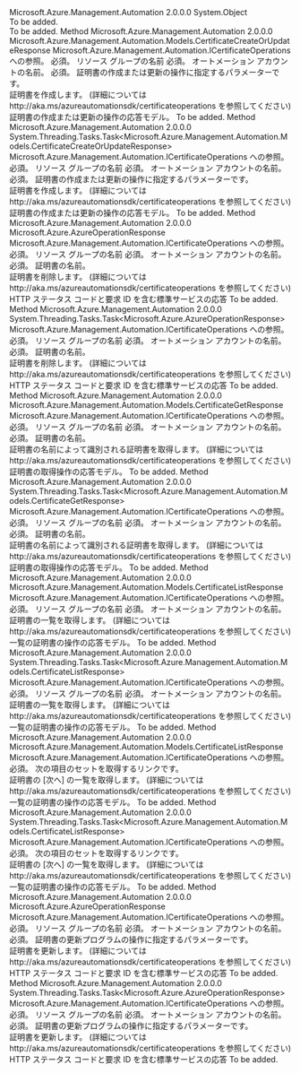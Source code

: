 <Type Name="CertificateOperationsExtensions" FullName="Microsoft.Azure.Management.Automation.CertificateOperationsExtensions">
  <TypeSignature Language="C#" Value="public static class CertificateOperationsExtensions" />
  <TypeSignature Language="ILAsm" Value=".class public auto ansi abstract sealed beforefieldinit CertificateOperationsExtensions extends System.Object" />
  <TypeSignature Language="DocId" Value="T:Microsoft.Azure.Management.Automation.CertificateOperationsExtensions" />
  <TypeSignature Language="VB.NET" Value="Public Module CertificateOperationsExtensions" />
  <TypeSignature Language="F#" Value="type CertificateOperationsExtensions = class" />
  <AssemblyInfo>
    <AssemblyName>Microsoft.Azure.Management.Automation</AssemblyName>
    <AssemblyVersion>2.0.0.0</AssemblyVersion>
  </AssemblyInfo>
  <Base>
    <BaseTypeName>System.Object</BaseTypeName>
  </Base>
  <Interfaces />
  <Docs>
    <summary>To be added.</summary>
    <remarks>To be added.</remarks>
  </Docs>
  <Members>
    <Member MemberName="CreateOrUpdate">
      <MemberSignature Language="C#" Value="public static Microsoft.Azure.Management.Automation.Models.CertificateCreateOrUpdateResponse CreateOrUpdate (this Microsoft.Azure.Management.Automation.ICertificateOperations operations, string resourceGroupName, string automationAccount, Microsoft.Azure.Management.Automation.Models.CertificateCreateOrUpdateParameters parameters);" />
      <MemberSignature Language="ILAsm" Value=".method public static hidebysig class Microsoft.Azure.Management.Automation.Models.CertificateCreateOrUpdateResponse CreateOrUpdate(class Microsoft.Azure.Management.Automation.ICertificateOperations operations, string resourceGroupName, string automationAccount, class Microsoft.Azure.Management.Automation.Models.CertificateCreateOrUpdateParameters parameters) cil managed" />
      <MemberSignature Language="DocId" Value="M:Microsoft.Azure.Management.Automation.CertificateOperationsExtensions.CreateOrUpdate(Microsoft.Azure.Management.Automation.ICertificateOperations,System.String,System.String,Microsoft.Azure.Management.Automation.Models.CertificateCreateOrUpdateParameters)" />
      <MemberSignature Language="VB.NET" Value="&lt;Extension()&gt;&#xA;Public Function CreateOrUpdate (operations As ICertificateOperations, resourceGroupName As String, automationAccount As String, parameters As CertificateCreateOrUpdateParameters) As CertificateCreateOrUpdateResponse" />
      <MemberSignature Language="F#" Value="static member CreateOrUpdate : Microsoft.Azure.Management.Automation.ICertificateOperations * string * string * Microsoft.Azure.Management.Automation.Models.CertificateCreateOrUpdateParameters -&gt; Microsoft.Azure.Management.Automation.Models.CertificateCreateOrUpdateResponse" Usage="Microsoft.Azure.Management.Automation.CertificateOperationsExtensions.CreateOrUpdate (operations, resourceGroupName, automationAccount, parameters)" />
      <MemberType>Method</MemberType>
      <AssemblyInfo>
        <AssemblyName>Microsoft.Azure.Management.Automation</AssemblyName>
        <AssemblyVersion>2.0.0.0</AssemblyVersion>
      </AssemblyInfo>
      <ReturnValue>
        <ReturnType>Microsoft.Azure.Management.Automation.Models.CertificateCreateOrUpdateResponse</ReturnType>
      </ReturnValue>
      <Parameters>
        <Parameter Name="operations" Type="Microsoft.Azure.Management.Automation.ICertificateOperations" RefType="this" />
        <Parameter Name="resourceGroupName" Type="System.String" />
        <Parameter Name="automationAccount" Type="System.String" />
        <Parameter Name="parameters" Type="Microsoft.Azure.Management.Automation.Models.CertificateCreateOrUpdateParameters" />
      </Parameters>
      <Docs>
        <param name="operations">
            Microsoft.Azure.Management.Automation.ICertificateOperations への参照。
            </param>
        <param name="resourceGroupName">
            必須。 リソース グループの名前
            </param>
        <param name="automationAccount">
            必須。 オートメーション アカウントの名前。
            </param>
        <param name="parameters">
            必須。 証明書の作成または更新の操作に指定するパラメーターです。
            </param>
        <summary>
            証明書を作成します。  (詳細については http://aka.ms/azureautomationsdk/certificateoperations を参照してください)
            </summary>
        <returns>
            証明書の作成または更新の操作の応答モデル。
            </returns>
        <remarks>To be added.</remarks>
      </Docs>
    </Member>
    <Member MemberName="CreateOrUpdateAsync">
      <MemberSignature Language="C#" Value="public static System.Threading.Tasks.Task&lt;Microsoft.Azure.Management.Automation.Models.CertificateCreateOrUpdateResponse&gt; CreateOrUpdateAsync (this Microsoft.Azure.Management.Automation.ICertificateOperations operations, string resourceGroupName, string automationAccount, Microsoft.Azure.Management.Automation.Models.CertificateCreateOrUpdateParameters parameters);" />
      <MemberSignature Language="ILAsm" Value=".method public static hidebysig class System.Threading.Tasks.Task`1&lt;class Microsoft.Azure.Management.Automation.Models.CertificateCreateOrUpdateResponse&gt; CreateOrUpdateAsync(class Microsoft.Azure.Management.Automation.ICertificateOperations operations, string resourceGroupName, string automationAccount, class Microsoft.Azure.Management.Automation.Models.CertificateCreateOrUpdateParameters parameters) cil managed" />
      <MemberSignature Language="DocId" Value="M:Microsoft.Azure.Management.Automation.CertificateOperationsExtensions.CreateOrUpdateAsync(Microsoft.Azure.Management.Automation.ICertificateOperations,System.String,System.String,Microsoft.Azure.Management.Automation.Models.CertificateCreateOrUpdateParameters)" />
      <MemberSignature Language="VB.NET" Value="&lt;Extension()&gt;&#xA;Public Function CreateOrUpdateAsync (operations As ICertificateOperations, resourceGroupName As String, automationAccount As String, parameters As CertificateCreateOrUpdateParameters) As Task(Of CertificateCreateOrUpdateResponse)" />
      <MemberSignature Language="F#" Value="static member CreateOrUpdateAsync : Microsoft.Azure.Management.Automation.ICertificateOperations * string * string * Microsoft.Azure.Management.Automation.Models.CertificateCreateOrUpdateParameters -&gt; System.Threading.Tasks.Task&lt;Microsoft.Azure.Management.Automation.Models.CertificateCreateOrUpdateResponse&gt;" Usage="Microsoft.Azure.Management.Automation.CertificateOperationsExtensions.CreateOrUpdateAsync (operations, resourceGroupName, automationAccount, parameters)" />
      <MemberType>Method</MemberType>
      <AssemblyInfo>
        <AssemblyName>Microsoft.Azure.Management.Automation</AssemblyName>
        <AssemblyVersion>2.0.0.0</AssemblyVersion>
      </AssemblyInfo>
      <ReturnValue>
        <ReturnType>System.Threading.Tasks.Task&lt;Microsoft.Azure.Management.Automation.Models.CertificateCreateOrUpdateResponse&gt;</ReturnType>
      </ReturnValue>
      <Parameters>
        <Parameter Name="operations" Type="Microsoft.Azure.Management.Automation.ICertificateOperations" RefType="this" />
        <Parameter Name="resourceGroupName" Type="System.String" />
        <Parameter Name="automationAccount" Type="System.String" />
        <Parameter Name="parameters" Type="Microsoft.Azure.Management.Automation.Models.CertificateCreateOrUpdateParameters" />
      </Parameters>
      <Docs>
        <param name="operations">
            Microsoft.Azure.Management.Automation.ICertificateOperations への参照。
            </param>
        <param name="resourceGroupName">
            必須。 リソース グループの名前
            </param>
        <param name="automationAccount">
            必須。 オートメーション アカウントの名前。
            </param>
        <param name="parameters">
            必須。 証明書の作成または更新の操作に指定するパラメーターです。
            </param>
        <summary>
            証明書を作成します。  (詳細については http://aka.ms/azureautomationsdk/certificateoperations を参照してください)
            </summary>
        <returns>
            証明書の作成または更新の操作の応答モデル。
            </returns>
        <remarks>To be added.</remarks>
      </Docs>
    </Member>
    <Member MemberName="Delete">
      <MemberSignature Language="C#" Value="public static Microsoft.Azure.AzureOperationResponse Delete (this Microsoft.Azure.Management.Automation.ICertificateOperations operations, string resourceGroupName, string automationAccount, string certificateName);" />
      <MemberSignature Language="ILAsm" Value=".method public static hidebysig class Microsoft.Azure.AzureOperationResponse Delete(class Microsoft.Azure.Management.Automation.ICertificateOperations operations, string resourceGroupName, string automationAccount, string certificateName) cil managed" />
      <MemberSignature Language="DocId" Value="M:Microsoft.Azure.Management.Automation.CertificateOperationsExtensions.Delete(Microsoft.Azure.Management.Automation.ICertificateOperations,System.String,System.String,System.String)" />
      <MemberSignature Language="VB.NET" Value="&lt;Extension()&gt;&#xA;Public Function Delete (operations As ICertificateOperations, resourceGroupName As String, automationAccount As String, certificateName As String) As AzureOperationResponse" />
      <MemberSignature Language="F#" Value="static member Delete : Microsoft.Azure.Management.Automation.ICertificateOperations * string * string * string -&gt; Microsoft.Azure.AzureOperationResponse" Usage="Microsoft.Azure.Management.Automation.CertificateOperationsExtensions.Delete (operations, resourceGroupName, automationAccount, certificateName)" />
      <MemberType>Method</MemberType>
      <AssemblyInfo>
        <AssemblyName>Microsoft.Azure.Management.Automation</AssemblyName>
        <AssemblyVersion>2.0.0.0</AssemblyVersion>
      </AssemblyInfo>
      <ReturnValue>
        <ReturnType>Microsoft.Azure.AzureOperationResponse</ReturnType>
      </ReturnValue>
      <Parameters>
        <Parameter Name="operations" Type="Microsoft.Azure.Management.Automation.ICertificateOperations" RefType="this" />
        <Parameter Name="resourceGroupName" Type="System.String" />
        <Parameter Name="automationAccount" Type="System.String" />
        <Parameter Name="certificateName" Type="System.String" />
      </Parameters>
      <Docs>
        <param name="operations">
            Microsoft.Azure.Management.Automation.ICertificateOperations への参照。
            </param>
        <param name="resourceGroupName">
            必須。 リソース グループの名前
            </param>
        <param name="automationAccount">
            必須。 オートメーション アカウントの名前。
            </param>
        <param name="certificateName">
            必須。 証明書の名前。
            </param>
        <summary>
            証明書を削除します。  (詳細については http://aka.ms/azureautomationsdk/certificateoperations を参照してください)
            </summary>
        <returns>
            HTTP ステータス コードと要求 ID を含む標準サービスの応答
            </returns>
        <remarks>To be added.</remarks>
      </Docs>
    </Member>
    <Member MemberName="DeleteAsync">
      <MemberSignature Language="C#" Value="public static System.Threading.Tasks.Task&lt;Microsoft.Azure.AzureOperationResponse&gt; DeleteAsync (this Microsoft.Azure.Management.Automation.ICertificateOperations operations, string resourceGroupName, string automationAccount, string certificateName);" />
      <MemberSignature Language="ILAsm" Value=".method public static hidebysig class System.Threading.Tasks.Task`1&lt;class Microsoft.Azure.AzureOperationResponse&gt; DeleteAsync(class Microsoft.Azure.Management.Automation.ICertificateOperations operations, string resourceGroupName, string automationAccount, string certificateName) cil managed" />
      <MemberSignature Language="DocId" Value="M:Microsoft.Azure.Management.Automation.CertificateOperationsExtensions.DeleteAsync(Microsoft.Azure.Management.Automation.ICertificateOperations,System.String,System.String,System.String)" />
      <MemberSignature Language="VB.NET" Value="&lt;Extension()&gt;&#xA;Public Function DeleteAsync (operations As ICertificateOperations, resourceGroupName As String, automationAccount As String, certificateName As String) As Task(Of AzureOperationResponse)" />
      <MemberSignature Language="F#" Value="static member DeleteAsync : Microsoft.Azure.Management.Automation.ICertificateOperations * string * string * string -&gt; System.Threading.Tasks.Task&lt;Microsoft.Azure.AzureOperationResponse&gt;" Usage="Microsoft.Azure.Management.Automation.CertificateOperationsExtensions.DeleteAsync (operations, resourceGroupName, automationAccount, certificateName)" />
      <MemberType>Method</MemberType>
      <AssemblyInfo>
        <AssemblyName>Microsoft.Azure.Management.Automation</AssemblyName>
        <AssemblyVersion>2.0.0.0</AssemblyVersion>
      </AssemblyInfo>
      <ReturnValue>
        <ReturnType>System.Threading.Tasks.Task&lt;Microsoft.Azure.AzureOperationResponse&gt;</ReturnType>
      </ReturnValue>
      <Parameters>
        <Parameter Name="operations" Type="Microsoft.Azure.Management.Automation.ICertificateOperations" RefType="this" />
        <Parameter Name="resourceGroupName" Type="System.String" />
        <Parameter Name="automationAccount" Type="System.String" />
        <Parameter Name="certificateName" Type="System.String" />
      </Parameters>
      <Docs>
        <param name="operations">
            Microsoft.Azure.Management.Automation.ICertificateOperations への参照。
            </param>
        <param name="resourceGroupName">
            必須。 リソース グループの名前
            </param>
        <param name="automationAccount">
            必須。 オートメーション アカウントの名前。
            </param>
        <param name="certificateName">
            必須。 証明書の名前。
            </param>
        <summary>
            証明書を削除します。  (詳細については http://aka.ms/azureautomationsdk/certificateoperations を参照してください)
            </summary>
        <returns>
            HTTP ステータス コードと要求 ID を含む標準サービスの応答
            </returns>
        <remarks>To be added.</remarks>
      </Docs>
    </Member>
    <Member MemberName="Get">
      <MemberSignature Language="C#" Value="public static Microsoft.Azure.Management.Automation.Models.CertificateGetResponse Get (this Microsoft.Azure.Management.Automation.ICertificateOperations operations, string resourceGroupName, string automationAccount, string certificateName);" />
      <MemberSignature Language="ILAsm" Value=".method public static hidebysig class Microsoft.Azure.Management.Automation.Models.CertificateGetResponse Get(class Microsoft.Azure.Management.Automation.ICertificateOperations operations, string resourceGroupName, string automationAccount, string certificateName) cil managed" />
      <MemberSignature Language="DocId" Value="M:Microsoft.Azure.Management.Automation.CertificateOperationsExtensions.Get(Microsoft.Azure.Management.Automation.ICertificateOperations,System.String,System.String,System.String)" />
      <MemberSignature Language="VB.NET" Value="&lt;Extension()&gt;&#xA;Public Function Get (operations As ICertificateOperations, resourceGroupName As String, automationAccount As String, certificateName As String) As CertificateGetResponse" />
      <MemberSignature Language="F#" Value="static member Get : Microsoft.Azure.Management.Automation.ICertificateOperations * string * string * string -&gt; Microsoft.Azure.Management.Automation.Models.CertificateGetResponse" Usage="Microsoft.Azure.Management.Automation.CertificateOperationsExtensions.Get (operations, resourceGroupName, automationAccount, certificateName)" />
      <MemberType>Method</MemberType>
      <AssemblyInfo>
        <AssemblyName>Microsoft.Azure.Management.Automation</AssemblyName>
        <AssemblyVersion>2.0.0.0</AssemblyVersion>
      </AssemblyInfo>
      <ReturnValue>
        <ReturnType>Microsoft.Azure.Management.Automation.Models.CertificateGetResponse</ReturnType>
      </ReturnValue>
      <Parameters>
        <Parameter Name="operations" Type="Microsoft.Azure.Management.Automation.ICertificateOperations" RefType="this" />
        <Parameter Name="resourceGroupName" Type="System.String" />
        <Parameter Name="automationAccount" Type="System.String" />
        <Parameter Name="certificateName" Type="System.String" />
      </Parameters>
      <Docs>
        <param name="operations">
            Microsoft.Azure.Management.Automation.ICertificateOperations への参照。
            </param>
        <param name="resourceGroupName">
            必須。 リソース グループの名前
            </param>
        <param name="automationAccount">
            必須。 オートメーション アカウントの名前。
            </param>
        <param name="certificateName">
            必須。 証明書の名前。
            </param>
        <summary>
            証明書の名前によって識別される証明書を取得します。  (詳細については http://aka.ms/azureautomationsdk/certificateoperations を参照してください)
            </summary>
        <returns>
            証明書の取得操作の応答モデル。
            </returns>
        <remarks>To be added.</remarks>
      </Docs>
    </Member>
    <Member MemberName="GetAsync">
      <MemberSignature Language="C#" Value="public static System.Threading.Tasks.Task&lt;Microsoft.Azure.Management.Automation.Models.CertificateGetResponse&gt; GetAsync (this Microsoft.Azure.Management.Automation.ICertificateOperations operations, string resourceGroupName, string automationAccount, string certificateName);" />
      <MemberSignature Language="ILAsm" Value=".method public static hidebysig class System.Threading.Tasks.Task`1&lt;class Microsoft.Azure.Management.Automation.Models.CertificateGetResponse&gt; GetAsync(class Microsoft.Azure.Management.Automation.ICertificateOperations operations, string resourceGroupName, string automationAccount, string certificateName) cil managed" />
      <MemberSignature Language="DocId" Value="M:Microsoft.Azure.Management.Automation.CertificateOperationsExtensions.GetAsync(Microsoft.Azure.Management.Automation.ICertificateOperations,System.String,System.String,System.String)" />
      <MemberSignature Language="VB.NET" Value="&lt;Extension()&gt;&#xA;Public Function GetAsync (operations As ICertificateOperations, resourceGroupName As String, automationAccount As String, certificateName As String) As Task(Of CertificateGetResponse)" />
      <MemberSignature Language="F#" Value="static member GetAsync : Microsoft.Azure.Management.Automation.ICertificateOperations * string * string * string -&gt; System.Threading.Tasks.Task&lt;Microsoft.Azure.Management.Automation.Models.CertificateGetResponse&gt;" Usage="Microsoft.Azure.Management.Automation.CertificateOperationsExtensions.GetAsync (operations, resourceGroupName, automationAccount, certificateName)" />
      <MemberType>Method</MemberType>
      <AssemblyInfo>
        <AssemblyName>Microsoft.Azure.Management.Automation</AssemblyName>
        <AssemblyVersion>2.0.0.0</AssemblyVersion>
      </AssemblyInfo>
      <ReturnValue>
        <ReturnType>System.Threading.Tasks.Task&lt;Microsoft.Azure.Management.Automation.Models.CertificateGetResponse&gt;</ReturnType>
      </ReturnValue>
      <Parameters>
        <Parameter Name="operations" Type="Microsoft.Azure.Management.Automation.ICertificateOperations" RefType="this" />
        <Parameter Name="resourceGroupName" Type="System.String" />
        <Parameter Name="automationAccount" Type="System.String" />
        <Parameter Name="certificateName" Type="System.String" />
      </Parameters>
      <Docs>
        <param name="operations">
            Microsoft.Azure.Management.Automation.ICertificateOperations への参照。
            </param>
        <param name="resourceGroupName">
            必須。 リソース グループの名前
            </param>
        <param name="automationAccount">
            必須。 オートメーション アカウントの名前。
            </param>
        <param name="certificateName">
            必須。 証明書の名前。
            </param>
        <summary>
            証明書の名前によって識別される証明書を取得します。  (詳細については http://aka.ms/azureautomationsdk/certificateoperations を参照してください)
            </summary>
        <returns>
            証明書の取得操作の応答モデル。
            </returns>
        <remarks>To be added.</remarks>
      </Docs>
    </Member>
    <Member MemberName="List">
      <MemberSignature Language="C#" Value="public static Microsoft.Azure.Management.Automation.Models.CertificateListResponse List (this Microsoft.Azure.Management.Automation.ICertificateOperations operations, string resourceGroupName, string automationAccount);" />
      <MemberSignature Language="ILAsm" Value=".method public static hidebysig class Microsoft.Azure.Management.Automation.Models.CertificateListResponse List(class Microsoft.Azure.Management.Automation.ICertificateOperations operations, string resourceGroupName, string automationAccount) cil managed" />
      <MemberSignature Language="DocId" Value="M:Microsoft.Azure.Management.Automation.CertificateOperationsExtensions.List(Microsoft.Azure.Management.Automation.ICertificateOperations,System.String,System.String)" />
      <MemberSignature Language="VB.NET" Value="&lt;Extension()&gt;&#xA;Public Function List (operations As ICertificateOperations, resourceGroupName As String, automationAccount As String) As CertificateListResponse" />
      <MemberSignature Language="F#" Value="static member List : Microsoft.Azure.Management.Automation.ICertificateOperations * string * string -&gt; Microsoft.Azure.Management.Automation.Models.CertificateListResponse" Usage="Microsoft.Azure.Management.Automation.CertificateOperationsExtensions.List (operations, resourceGroupName, automationAccount)" />
      <MemberType>Method</MemberType>
      <AssemblyInfo>
        <AssemblyName>Microsoft.Azure.Management.Automation</AssemblyName>
        <AssemblyVersion>2.0.0.0</AssemblyVersion>
      </AssemblyInfo>
      <ReturnValue>
        <ReturnType>Microsoft.Azure.Management.Automation.Models.CertificateListResponse</ReturnType>
      </ReturnValue>
      <Parameters>
        <Parameter Name="operations" Type="Microsoft.Azure.Management.Automation.ICertificateOperations" RefType="this" />
        <Parameter Name="resourceGroupName" Type="System.String" />
        <Parameter Name="automationAccount" Type="System.String" />
      </Parameters>
      <Docs>
        <param name="operations">
            Microsoft.Azure.Management.Automation.ICertificateOperations への参照。
            </param>
        <param name="resourceGroupName">
            必須。 リソース グループの名前
            </param>
        <param name="automationAccount">
            必須。 オートメーション アカウントの名前。
            </param>
        <summary>
            証明書の一覧を取得します。  (詳細については http://aka.ms/azureautomationsdk/certificateoperations を参照してください)
            </summary>
        <returns>
            一覧の証明書の操作の応答モデル。
            </returns>
        <remarks>To be added.</remarks>
      </Docs>
    </Member>
    <Member MemberName="ListAsync">
      <MemberSignature Language="C#" Value="public static System.Threading.Tasks.Task&lt;Microsoft.Azure.Management.Automation.Models.CertificateListResponse&gt; ListAsync (this Microsoft.Azure.Management.Automation.ICertificateOperations operations, string resourceGroupName, string automationAccount);" />
      <MemberSignature Language="ILAsm" Value=".method public static hidebysig class System.Threading.Tasks.Task`1&lt;class Microsoft.Azure.Management.Automation.Models.CertificateListResponse&gt; ListAsync(class Microsoft.Azure.Management.Automation.ICertificateOperations operations, string resourceGroupName, string automationAccount) cil managed" />
      <MemberSignature Language="DocId" Value="M:Microsoft.Azure.Management.Automation.CertificateOperationsExtensions.ListAsync(Microsoft.Azure.Management.Automation.ICertificateOperations,System.String,System.String)" />
      <MemberSignature Language="VB.NET" Value="&lt;Extension()&gt;&#xA;Public Function ListAsync (operations As ICertificateOperations, resourceGroupName As String, automationAccount As String) As Task(Of CertificateListResponse)" />
      <MemberSignature Language="F#" Value="static member ListAsync : Microsoft.Azure.Management.Automation.ICertificateOperations * string * string -&gt; System.Threading.Tasks.Task&lt;Microsoft.Azure.Management.Automation.Models.CertificateListResponse&gt;" Usage="Microsoft.Azure.Management.Automation.CertificateOperationsExtensions.ListAsync (operations, resourceGroupName, automationAccount)" />
      <MemberType>Method</MemberType>
      <AssemblyInfo>
        <AssemblyName>Microsoft.Azure.Management.Automation</AssemblyName>
        <AssemblyVersion>2.0.0.0</AssemblyVersion>
      </AssemblyInfo>
      <ReturnValue>
        <ReturnType>System.Threading.Tasks.Task&lt;Microsoft.Azure.Management.Automation.Models.CertificateListResponse&gt;</ReturnType>
      </ReturnValue>
      <Parameters>
        <Parameter Name="operations" Type="Microsoft.Azure.Management.Automation.ICertificateOperations" RefType="this" />
        <Parameter Name="resourceGroupName" Type="System.String" />
        <Parameter Name="automationAccount" Type="System.String" />
      </Parameters>
      <Docs>
        <param name="operations">
            Microsoft.Azure.Management.Automation.ICertificateOperations への参照。
            </param>
        <param name="resourceGroupName">
            必須。 リソース グループの名前
            </param>
        <param name="automationAccount">
            必須。 オートメーション アカウントの名前。
            </param>
        <summary>
            証明書の一覧を取得します。  (詳細については http://aka.ms/azureautomationsdk/certificateoperations を参照してください)
            </summary>
        <returns>
            一覧の証明書の操作の応答モデル。
            </returns>
        <remarks>To be added.</remarks>
      </Docs>
    </Member>
    <Member MemberName="ListNext">
      <MemberSignature Language="C#" Value="public static Microsoft.Azure.Management.Automation.Models.CertificateListResponse ListNext (this Microsoft.Azure.Management.Automation.ICertificateOperations operations, string nextLink);" />
      <MemberSignature Language="ILAsm" Value=".method public static hidebysig class Microsoft.Azure.Management.Automation.Models.CertificateListResponse ListNext(class Microsoft.Azure.Management.Automation.ICertificateOperations operations, string nextLink) cil managed" />
      <MemberSignature Language="DocId" Value="M:Microsoft.Azure.Management.Automation.CertificateOperationsExtensions.ListNext(Microsoft.Azure.Management.Automation.ICertificateOperations,System.String)" />
      <MemberSignature Language="VB.NET" Value="&lt;Extension()&gt;&#xA;Public Function ListNext (operations As ICertificateOperations, nextLink As String) As CertificateListResponse" />
      <MemberSignature Language="F#" Value="static member ListNext : Microsoft.Azure.Management.Automation.ICertificateOperations * string -&gt; Microsoft.Azure.Management.Automation.Models.CertificateListResponse" Usage="Microsoft.Azure.Management.Automation.CertificateOperationsExtensions.ListNext (operations, nextLink)" />
      <MemberType>Method</MemberType>
      <AssemblyInfo>
        <AssemblyName>Microsoft.Azure.Management.Automation</AssemblyName>
        <AssemblyVersion>2.0.0.0</AssemblyVersion>
      </AssemblyInfo>
      <ReturnValue>
        <ReturnType>Microsoft.Azure.Management.Automation.Models.CertificateListResponse</ReturnType>
      </ReturnValue>
      <Parameters>
        <Parameter Name="operations" Type="Microsoft.Azure.Management.Automation.ICertificateOperations" RefType="this" />
        <Parameter Name="nextLink" Type="System.String" />
      </Parameters>
      <Docs>
        <param name="operations">
            Microsoft.Azure.Management.Automation.ICertificateOperations への参照。
            </param>
        <param name="nextLink">
            必須。 次の項目のセットを取得するリンクです。
            </param>
        <summary>
            証明書の [次へ] の一覧を取得します。  (詳細については http://aka.ms/azureautomationsdk/certificateoperations を参照してください)
            </summary>
        <returns>
            一覧の証明書の操作の応答モデル。
            </returns>
        <remarks>To be added.</remarks>
      </Docs>
    </Member>
    <Member MemberName="ListNextAsync">
      <MemberSignature Language="C#" Value="public static System.Threading.Tasks.Task&lt;Microsoft.Azure.Management.Automation.Models.CertificateListResponse&gt; ListNextAsync (this Microsoft.Azure.Management.Automation.ICertificateOperations operations, string nextLink);" />
      <MemberSignature Language="ILAsm" Value=".method public static hidebysig class System.Threading.Tasks.Task`1&lt;class Microsoft.Azure.Management.Automation.Models.CertificateListResponse&gt; ListNextAsync(class Microsoft.Azure.Management.Automation.ICertificateOperations operations, string nextLink) cil managed" />
      <MemberSignature Language="DocId" Value="M:Microsoft.Azure.Management.Automation.CertificateOperationsExtensions.ListNextAsync(Microsoft.Azure.Management.Automation.ICertificateOperations,System.String)" />
      <MemberSignature Language="VB.NET" Value="&lt;Extension()&gt;&#xA;Public Function ListNextAsync (operations As ICertificateOperations, nextLink As String) As Task(Of CertificateListResponse)" />
      <MemberSignature Language="F#" Value="static member ListNextAsync : Microsoft.Azure.Management.Automation.ICertificateOperations * string -&gt; System.Threading.Tasks.Task&lt;Microsoft.Azure.Management.Automation.Models.CertificateListResponse&gt;" Usage="Microsoft.Azure.Management.Automation.CertificateOperationsExtensions.ListNextAsync (operations, nextLink)" />
      <MemberType>Method</MemberType>
      <AssemblyInfo>
        <AssemblyName>Microsoft.Azure.Management.Automation</AssemblyName>
        <AssemblyVersion>2.0.0.0</AssemblyVersion>
      </AssemblyInfo>
      <ReturnValue>
        <ReturnType>System.Threading.Tasks.Task&lt;Microsoft.Azure.Management.Automation.Models.CertificateListResponse&gt;</ReturnType>
      </ReturnValue>
      <Parameters>
        <Parameter Name="operations" Type="Microsoft.Azure.Management.Automation.ICertificateOperations" RefType="this" />
        <Parameter Name="nextLink" Type="System.String" />
      </Parameters>
      <Docs>
        <param name="operations">
            Microsoft.Azure.Management.Automation.ICertificateOperations への参照。
            </param>
        <param name="nextLink">
            必須。 次の項目のセットを取得するリンクです。
            </param>
        <summary>
            証明書の [次へ] の一覧を取得します。  (詳細については http://aka.ms/azureautomationsdk/certificateoperations を参照してください)
            </summary>
        <returns>
            一覧の証明書の操作の応答モデル。
            </returns>
        <remarks>To be added.</remarks>
      </Docs>
    </Member>
    <Member MemberName="Patch">
      <MemberSignature Language="C#" Value="public static Microsoft.Azure.AzureOperationResponse Patch (this Microsoft.Azure.Management.Automation.ICertificateOperations operations, string resourceGroupName, string automationAccount, Microsoft.Azure.Management.Automation.Models.CertificatePatchParameters parameters);" />
      <MemberSignature Language="ILAsm" Value=".method public static hidebysig class Microsoft.Azure.AzureOperationResponse Patch(class Microsoft.Azure.Management.Automation.ICertificateOperations operations, string resourceGroupName, string automationAccount, class Microsoft.Azure.Management.Automation.Models.CertificatePatchParameters parameters) cil managed" />
      <MemberSignature Language="DocId" Value="M:Microsoft.Azure.Management.Automation.CertificateOperationsExtensions.Patch(Microsoft.Azure.Management.Automation.ICertificateOperations,System.String,System.String,Microsoft.Azure.Management.Automation.Models.CertificatePatchParameters)" />
      <MemberSignature Language="VB.NET" Value="&lt;Extension()&gt;&#xA;Public Function Patch (operations As ICertificateOperations, resourceGroupName As String, automationAccount As String, parameters As CertificatePatchParameters) As AzureOperationResponse" />
      <MemberSignature Language="F#" Value="static member Patch : Microsoft.Azure.Management.Automation.ICertificateOperations * string * string * Microsoft.Azure.Management.Automation.Models.CertificatePatchParameters -&gt; Microsoft.Azure.AzureOperationResponse" Usage="Microsoft.Azure.Management.Automation.CertificateOperationsExtensions.Patch (operations, resourceGroupName, automationAccount, parameters)" />
      <MemberType>Method</MemberType>
      <AssemblyInfo>
        <AssemblyName>Microsoft.Azure.Management.Automation</AssemblyName>
        <AssemblyVersion>2.0.0.0</AssemblyVersion>
      </AssemblyInfo>
      <ReturnValue>
        <ReturnType>Microsoft.Azure.AzureOperationResponse</ReturnType>
      </ReturnValue>
      <Parameters>
        <Parameter Name="operations" Type="Microsoft.Azure.Management.Automation.ICertificateOperations" RefType="this" />
        <Parameter Name="resourceGroupName" Type="System.String" />
        <Parameter Name="automationAccount" Type="System.String" />
        <Parameter Name="parameters" Type="Microsoft.Azure.Management.Automation.Models.CertificatePatchParameters" />
      </Parameters>
      <Docs>
        <param name="operations">
            Microsoft.Azure.Management.Automation.ICertificateOperations への参照。
            </param>
        <param name="resourceGroupName">
            必須。 リソース グループの名前
            </param>
        <param name="automationAccount">
            必須。 オートメーション アカウントの名前。
            </param>
        <param name="parameters">
            必須。 証明書の更新プログラムの操作に指定するパラメーターです。
            </param>
        <summary>
            証明書を更新します。  (詳細については http://aka.ms/azureautomationsdk/certificateoperations を参照してください)
            </summary>
        <returns>
            HTTP ステータス コードと要求 ID を含む標準サービスの応答
            </returns>
        <remarks>To be added.</remarks>
      </Docs>
    </Member>
    <Member MemberName="PatchAsync">
      <MemberSignature Language="C#" Value="public static System.Threading.Tasks.Task&lt;Microsoft.Azure.AzureOperationResponse&gt; PatchAsync (this Microsoft.Azure.Management.Automation.ICertificateOperations operations, string resourceGroupName, string automationAccount, Microsoft.Azure.Management.Automation.Models.CertificatePatchParameters parameters);" />
      <MemberSignature Language="ILAsm" Value=".method public static hidebysig class System.Threading.Tasks.Task`1&lt;class Microsoft.Azure.AzureOperationResponse&gt; PatchAsync(class Microsoft.Azure.Management.Automation.ICertificateOperations operations, string resourceGroupName, string automationAccount, class Microsoft.Azure.Management.Automation.Models.CertificatePatchParameters parameters) cil managed" />
      <MemberSignature Language="DocId" Value="M:Microsoft.Azure.Management.Automation.CertificateOperationsExtensions.PatchAsync(Microsoft.Azure.Management.Automation.ICertificateOperations,System.String,System.String,Microsoft.Azure.Management.Automation.Models.CertificatePatchParameters)" />
      <MemberSignature Language="VB.NET" Value="&lt;Extension()&gt;&#xA;Public Function PatchAsync (operations As ICertificateOperations, resourceGroupName As String, automationAccount As String, parameters As CertificatePatchParameters) As Task(Of AzureOperationResponse)" />
      <MemberSignature Language="F#" Value="static member PatchAsync : Microsoft.Azure.Management.Automation.ICertificateOperations * string * string * Microsoft.Azure.Management.Automation.Models.CertificatePatchParameters -&gt; System.Threading.Tasks.Task&lt;Microsoft.Azure.AzureOperationResponse&gt;" Usage="Microsoft.Azure.Management.Automation.CertificateOperationsExtensions.PatchAsync (operations, resourceGroupName, automationAccount, parameters)" />
      <MemberType>Method</MemberType>
      <AssemblyInfo>
        <AssemblyName>Microsoft.Azure.Management.Automation</AssemblyName>
        <AssemblyVersion>2.0.0.0</AssemblyVersion>
      </AssemblyInfo>
      <ReturnValue>
        <ReturnType>System.Threading.Tasks.Task&lt;Microsoft.Azure.AzureOperationResponse&gt;</ReturnType>
      </ReturnValue>
      <Parameters>
        <Parameter Name="operations" Type="Microsoft.Azure.Management.Automation.ICertificateOperations" RefType="this" />
        <Parameter Name="resourceGroupName" Type="System.String" />
        <Parameter Name="automationAccount" Type="System.String" />
        <Parameter Name="parameters" Type="Microsoft.Azure.Management.Automation.Models.CertificatePatchParameters" />
      </Parameters>
      <Docs>
        <param name="operations">
            Microsoft.Azure.Management.Automation.ICertificateOperations への参照。
            </param>
        <param name="resourceGroupName">
            必須。 リソース グループの名前
            </param>
        <param name="automationAccount">
            必須。 オートメーション アカウントの名前。
            </param>
        <param name="parameters">
            必須。 証明書の更新プログラムの操作に指定するパラメーターです。
            </param>
        <summary>
            証明書を更新します。  (詳細については http://aka.ms/azureautomationsdk/certificateoperations を参照してください)
            </summary>
        <returns>
            HTTP ステータス コードと要求 ID を含む標準サービスの応答
            </returns>
        <remarks>To be added.</remarks>
      </Docs>
    </Member>
  </Members>
</Type>